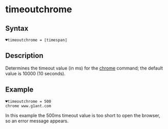 # timeoutchrome

## Syntax

```G1ANT
♥timeoutchrome = ⟦timespan⟧
```

## Description

Determines the timeout value (in ms) for the [chrome](](https://manual.g1ant.com/link/G1ANT.Language/G1ANT.Addon.Core/Commands/ChromeCommand.md)) command; the default value is 10000 (10 seconds).

## Example

```G1ANT
♥timeoutchrome = 500
chrome www.g1ant.com
```

In this example the 500ms timeout value is too short to open the browser, so an error message appears.

